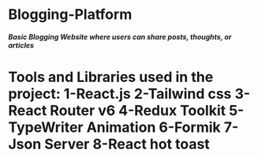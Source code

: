
# Blogging-Platform
##### Basic Blogging Website where users can share posts, thoughts, or articles 

Tools and Libraries used in the project:
1-React.js
2-Tailwind css
3-React Router v6
4-Redux Toolkit
5-TypeWriter Animation
6-Formik 
7-Json Server 
8-React hot toast
=========
